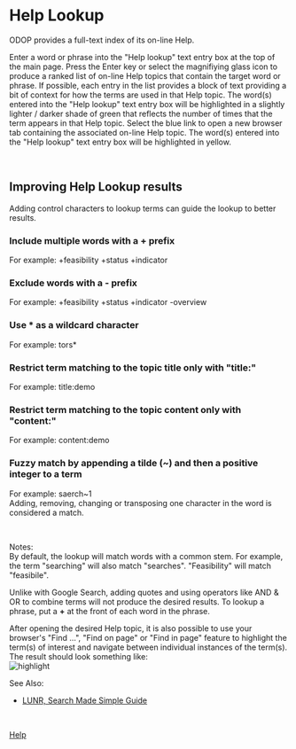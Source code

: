 # Help Lookup 

ODOP provides a full-text index of its on-line Help.   

Enter a word or phrase into the "Help lookup" text entry box at the top of the main page. 
Press the Enter key or select the magnifiying glass icon to produce a ranked list of 
on-line Help topics that contain the target word or phrase. 
If possible, each entry in the list provides a block of text providing a bit of context 
for how the terms are used in that Help topic. 
The word(s) entered into the "Help lookup" text entry box will be highlighted in a slightly 
lighter / darker shade of green that reflects the number of times that the term appears in that Help topic. 
Select the blue link to open a new browser tab containing the associated on-line Help topic. 
The word(s) entered into the "Help lookup" text entry box will be highlighted in yellow. 

&nbsp;   

## Improving Help Lookup results 
Adding control characters to lookup terms can guide the lookup to better results. 

### Include multiple words with a + prefix 
For example: +feasibility +status +indicator   

### Exclude words with a - prefix 
For example: +feasibility +status +indicator -overview   

### Use * as a wildcard character 
For example: tors*   

### Restrict term matching to the topic title only with "title:"   
For example: title:demo   

### Restrict term matching to the topic content only with "content:"   
For example: content:demo   

### Fuzzy match by appending a tilde (~) and then a positive integer to a term 
For example: saerch~1   
Adding, removing, changing or transposing one character in the word is considered a match.   

&nbsp;

Notes:   
By default, the lookup will match words with a common stem. 
For example, the term "searching" will also match "searches". 
"Feasibility" will match "feasibile". 

Unlike with Google Search, adding quotes and using operators like AND & OR to combine terms 
will not produce the desired results. 
To lookup a phrase, put a **+** at the front of each word in the phrase.   

After opening the desired Help topic, 
it is also possible to use your browser's 
"Find ...", "Find on page" or "Find in page" 
feature to highlight the term(s) of interest and
navigate between individual instances of the term(s). 
The result should look something like:   
![highlight](/docs/Help/img/TextHiLiteExample.png "Example of browser-based text highlighting") 

See Also: 
 - [LUNR, Search Made Simple Guide](https://lunrjs.com/guides/searching.html)   

&nbsp;
 
[Help](/docs/Help)

&nbsp;   


